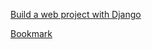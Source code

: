 [Build a web project with Django](https://www.youtube.com/watch?v=gAI218HSK8s&list=PLx-q4INfd95G-wrEjKDAcTB1K-8n1sIiz)

[Bookmark](https://youtu.be/knXq7FevN_Q?list=PLx-q4INfd95G-wrEjKDAcTB1K-8n1sIiz&t=2560)
